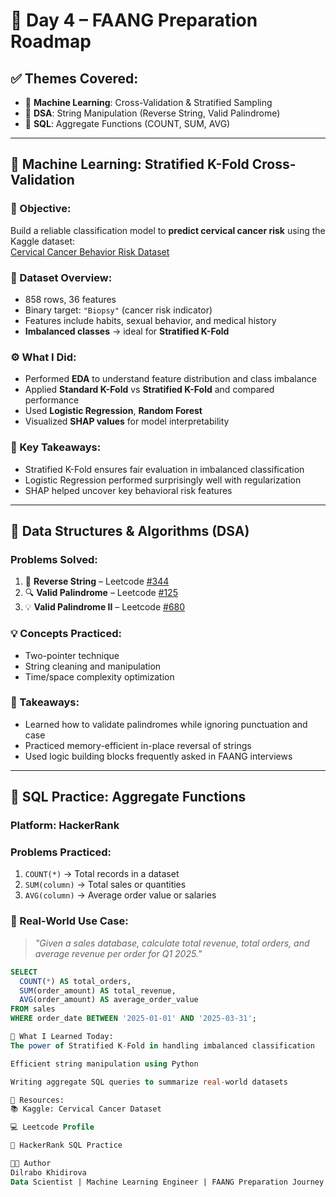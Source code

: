 # 📅 Day 4 – FAANG Preparation Roadmap

## ✅ Themes Covered:
- 🧪 **Machine Learning**: Cross-Validation & Stratified Sampling  
- 📘 **DSA**: String Manipulation (Reverse String, Valid Palindrome)  
- 🎯 **SQL**: Aggregate Functions (COUNT, SUM, AVG)

---

## 🔬 Machine Learning: Stratified K-Fold Cross-Validation

### 📌 Objective:
Build a reliable classification model to **predict cervical cancer risk** using the Kaggle dataset:  
[Cervical Cancer Behavior Risk Dataset](https://www.kaggle.com/datasets/fedesoriano/cervical-cancer-behavior-risk)

### 📁 Dataset Overview:
- 858 rows, 36 features
- Binary target: `"Biopsy"` (cancer risk indicator)
- Features include habits, sexual behavior, and medical history
- **Imbalanced classes** → ideal for **Stratified K-Fold**

### ⚙️ What I Did:
- Performed **EDA** to understand feature distribution and class imbalance
- Applied **Standard K-Fold** vs **Stratified K-Fold** and compared performance
- Used **Logistic Regression**, **Random Forest**
- Visualized **SHAP values** for model interpretability

### 🧠 Key Takeaways:
- Stratified K-Fold ensures fair evaluation in imbalanced classification
- Logistic Regression performed surprisingly well with regularization
- SHAP helped uncover key behavioral risk features

---

## 📘 Data Structures & Algorithms (DSA)

### Problems Solved:
1. 🔄 **Reverse String** – Leetcode [#344](https://leetcode.com/problems/reverse-string/)
2. 🔍 **Valid Palindrome** – Leetcode [#125](https://leetcode.com/problems/valid-palindrome/)
3. 💡 **Valid Palindrome II** – Leetcode [#680](https://leetcode.com/problems/valid-palindrome-ii/)

### 💡 Concepts Practiced:
- Two-pointer technique
- String cleaning and manipulation
- Time/space complexity optimization

### 📌 Takeaways:
- Learned how to validate palindromes while ignoring punctuation and case
- Practiced memory-efficient in-place reversal of strings
- Used logic building blocks frequently asked in FAANG interviews

---

## 🎯 SQL Practice: Aggregate Functions

### Platform: HackerRank

### Problems Practiced:
1. `COUNT(*)` → Total records in a dataset
2. `SUM(column)` → Total sales or quantities
3. `AVG(column)` → Average order value or salaries

### 💼 Real-World Use Case:
> *"Given a sales database, calculate total revenue, total orders, and average revenue per order for Q1 2025."*

```sql
SELECT 
  COUNT(*) AS total_orders,
  SUM(order_amount) AS total_revenue,
  AVG(order_amount) AS average_order_value
FROM sales
WHERE order_date BETWEEN '2025-01-01' AND '2025-03-31';

🚀 What I Learned Today:
The power of Stratified K-Fold in handling imbalanced classification

Efficient string manipulation using Python

Writing aggregate SQL queries to summarize real-world datasets

🔗 Resources:
📚 Kaggle: Cervical Cancer Dataset

💻 Leetcode Profile

🧠 HackerRank SQL Practice

👩‍💻 Author
Dilrabo Khidirova
Data Scientist | Machine Learning Engineer | FAANG Preparation Journey 🚀
